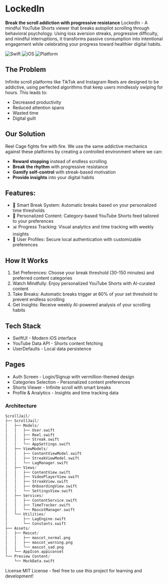 # LockedIn

**Break the scroll addiction with progressive resistance**
LockedIn - A mindful YouTube Shorts viewer that breaks autopilot scrolling through behavioral psychology. Using loss aversion streaks, progressive difficulty, and mindful interruptions, it transforms passive consumption into intentional engagement while celebrating your progress toward healthier digital habits.

![Swift](https://img.shields.io/badge/Swift-5.0-orange.svg)
![iOS](https://img.shields.io/badge/iOS-15.0+-blue.svg)
![Platform](https://img.shields.io/badge/Platform-iOS-lightgrey.svg)

## The Problem

Infinite scroll platforms like TikTok and Instagram Reels are designed to be addictive, using perfected algorithms that keep users mindlessly swiping for hours. This leads to:
- Decreased productivity
- Reduced attention spans  
- Wasted time
- Digital guilt

## Our Solution
Reel Cage fights fire with fire. We use the same addictive mechanics against these platforms by creating a controlled environment where we can:
- **Reward stopping** instead of endless scrolling
- **Break the rhythm** with progressive resistance
- **Gamify self-control** with streak-based motivation
- **Provide insights** into your digital habits

## Features:
- 🔄 Smart Break System: Automatic breaks based on your personalized time thresholds
- 🎯 Personalized Content: Category-based YouTube Shorts feed tailored to your preferences
- 📊 Progress Tracking: Visual analytics and time tracking with weekly insights
- 🔐 User Profiles: Secure local authentication with customizable preferences

## How It Works
1. Set Preferences: Choose your break threshold (30-150 minutes) and preferred content categories
2. Watch Mindfully: Enjoy personalized YouTube Shorts with AI-curated content
3. Take Breaks: Automatic breaks trigger at 60% of your set threshold to prevent endless scrolling
4. Get Insights: Receive weekly AI-powered analysis of your scrolling habits

## Tech Stack
- SwiftUI - Modern iOS interface
- YouTube Data API - Shorts content fetching
- UserDefaults - Local data persistence

## Pages
- Auth Screen - Login/Signup with vermillion-themed design
- Categories Selection - Personalized content preferences
- Shorts Viewer - Infinite scroll with smart breaks
- Profile & Analytics - Insights and time tracking data

### Architecture
```swift
ScrollJail/
├── ScrollJail/
│   ├── Models/
│   │   ├── User.swift
│   │   ├── Reel.swift
│   │   ├── Streak.swift
│   │   └── AppSettings.swift
│   ├── ViewModels/
│   │   ├── ContentViewModel.swift
│   │   ├── StreakViewModel.swift
│   │   └── LagManager.swift
│   ├── Views/
│   │   ├── ContentView.swift
│   │   ├── VideoPlayerView.swift
│   │   ├── StreakView.swift
│   │   ├── OnboardingView.swift
│   │   └── SettingsView.swift
│   ├── Services/
│   │   ├── ContentService.swift
│   │   ├── TimeTracker.swift
│   │   └── MascotManager.swift
│   └── Utilities/
│       ├── LagEngine.swift
│       └── Constants.swift
├── Assets/
│   ├── Mascot/
│   │   ├── mascot_normal.png
│   │   ├── mascot_warning.png
│   │   └── mascot_sad.png
│   └── AppIcon.appiconset
└── Preview Content/
    └── MockData.swift
```
License
MIT License - feel free to use this project for learning and development!

